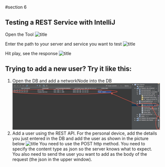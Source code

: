 #section 6

## Testing a REST Service with IntelliJ

Open the Tool
![title](1.png) 

Enter the path to your server and service you want to test
![title](2.png) 

Hit play, see the response
![title](3.png)

## Trying to add a new user? Try it like this:

1. Open the DB and add a networkNode into the DB
![title](5.png)
2. Add a user using the REST API. For the personal device, add the details you just entered in the DB and add the user as shown in the picture below
 ![title](4.png)
You need to use the POST http method. You need to specify the content type as json so the server knows what to expect. You also need to send the user you want to add as the body of the request (the json in the upper window).